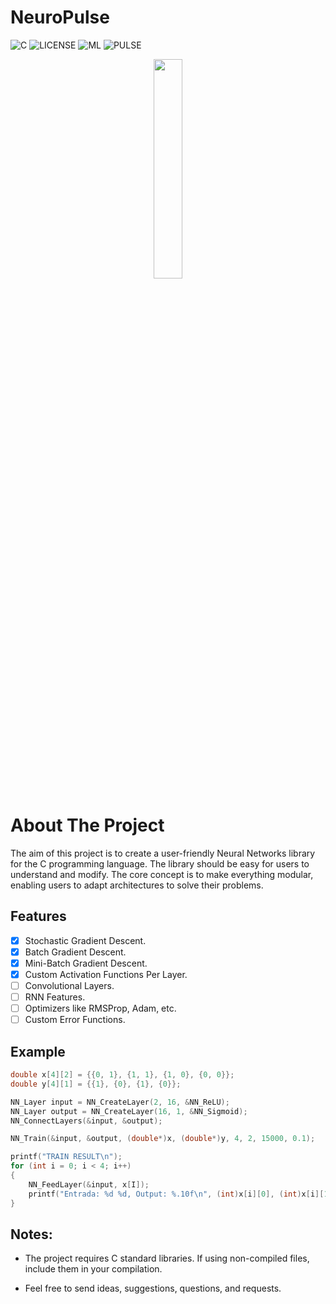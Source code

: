 # NeuroPulse

![C](https://badgen.net/badge/MADE-WITH/C)
![LICENSE](https://badgen.net/badge/LICENSE/MIT/green)
![ML](https://badgen.net/badge/ML/Machine-Learning/red)
![PULSE](https://badgen.net/badge/Learn%20in%20a/PULSE⚡/yellow)


<div align="center">
    <img width="30%" src="https://github.com/IltonPfleger/NeuroPulse/blob/main/preview.gif">
</div>

# About The Project

The aim of this project is to create a user-friendly Neural Networks library for the C programming language. The library should be easy for users to understand and modify. The core concept is to make everything modular, enabling users to adapt architectures to solve their problems. 

## Features
* [x] Stochastic Gradient Descent.
* [x] Batch Gradient Descent.
* [x] Mini-Batch Gradient Descent.
* [x] Custom Activation Functions Per Layer.
* [ ] Convolutional Layers.
* [ ] RNN Features.
* [ ] Optimizers like RMSProp, Adam, etc.
* [ ] Custom Error Functions.

## Example
```c Xor Problem.
double x[4][2] = {{0, 1}, {1, 1}, {1, 0}, {0, 0}};
double y[4][1] = {{1}, {0}, {1}, {0}};

NN_Layer input = NN_CreateLayer(2, 16, &NN_ReLU);
NN_Layer output = NN_CreateLayer(16, 1, &NN_Sigmoid);
NN_ConnectLayers(&input, &output);

NN_Train(&input, &output, (double*)x, (double*)y, 4, 2, 15000, 0.1);

printf("TRAIN RESULT\n");
for (int i = 0; i < 4; i++)
{
	NN_FeedLayer(&input, x[I]);
	printf("Entrada: %d %d, Output: %.10f\n", (int)x[i][0], (int)x[i][1], output.outputs[0]);
}
```
## Notes:
* The project requires C standard libraries. If using non-compiled files, include them in your compilation.
  
* Feel free to send ideas, suggestions, questions, and requests.

